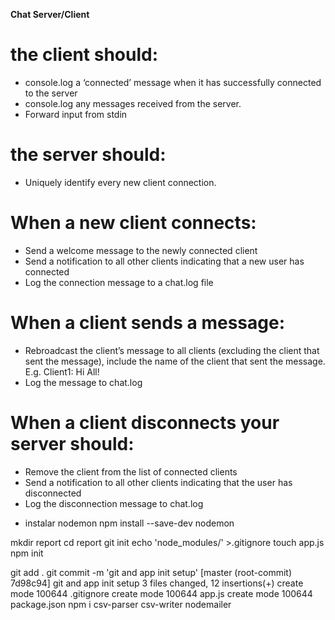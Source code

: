 **Chat Server/Client**
# the client should:
- console.log a ‘connected’ message when it has successfully connected to the server
- console.log any messages received from the server.
- Forward input from stdin

# the server should:
- Uniquely identify every new client connection.

# When a new client connects:
- Send a welcome message to the newly connected client
- Send a notification to all other clients indicating that a new user has connected
- Log the connection message to a chat.log file

# When a client sends a message:
- Rebroadcast the client’s message to all clients (excluding the client that sent the message), include the name of the client that sent the message. E.g. Client1: Hi All!
- Log the message to chat.log

# When a client disconnects your server should:
- Remove the client from the list of connected clients
- Send a notification to all other clients indicating that the user has disconnected
- Log the disconnection message to chat.log



* instalar nodemon
npm install --save-dev nodemon


mkdir report
cd report
git init
echo 'node_modules/' >.gitignore
touch app.js
npm init

git add .
git commit -m 'git and app init setup'
[master (root-commit) 7d98c94] git and app init setup
3 files changed, 12 insertions(+)
create mode 100644 .gitignore
create mode 100644 app.js
create mode 100644 package.json
npm i csv-parser csv-writer nodemailer